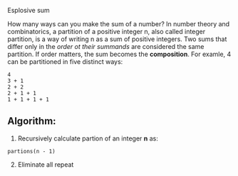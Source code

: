  Esplosive sum

How many ways can you make the sum of a number?
In number theory and combinatorics, a partition of a positive integer n,
also called integer partition, is a way of writing n as a sum of positive integers.
Two sums that differ only in the *order ot their summands* are considered the same 
partition. If order matters, the sum becomes the **composition**. For examle, 4 can be 
partitioned in five distinct ways:
 
```
4 
3 + 1
2 + 2
2 + 1 + 1
1 + 1 + 1 + 1
```

## Algorithm:
1. Recursively calculate partion of an integer **n** as: <br>
```
partions(n - 1)
```
2. Eliminate all repeat
